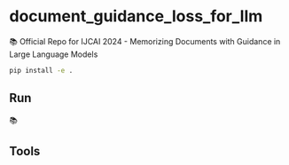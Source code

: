# document_guidance_loss_for_llm

📚 Official Repo for IJCAI 2024 - Memorizing Documents with Guidance in Large Language Models


```bash
pip install -e .
```

## Run 
📚 



## Tools 
